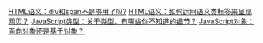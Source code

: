 [HTML语义：div和span不是够用了吗?](HTML语义：div和span不是够用了吗？.md)
[HTML语义：如何运用语义类标签来呈现网页？](HTML语义：如何运用语义类标签来呈现Wiki网页？.md)
[JavaScript类型：关于类型，有哪些你不知道的细节？](JavaScript类型：关于类型，有哪些你不知道的细节？.md)
[JavaScript对象：面向对象还是基于对象？](JavaScript对象：面向对象还是基于对象？.md)
